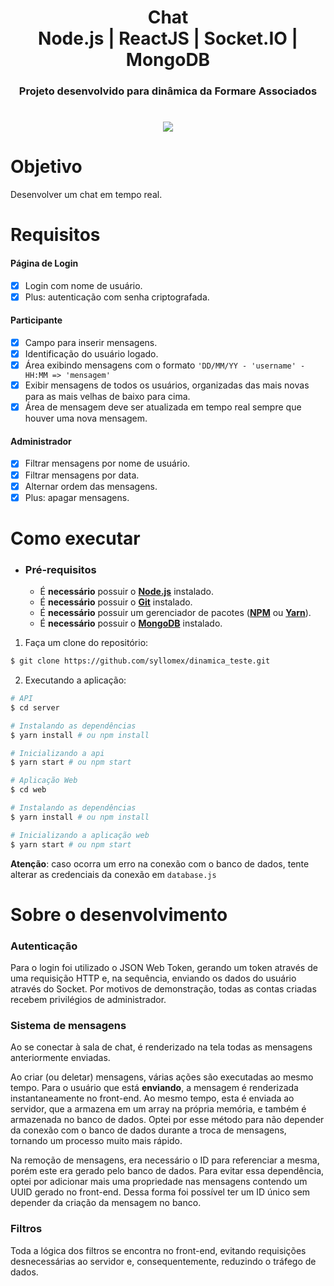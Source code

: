 <h1 align="center">Chat<br>
<span align="center">Node.js | ReactJS | Socket.IO | MongoDB</span>
</h1>
<h3 align="center">Projeto desenvolvido para dinâmica da Formare Associados</h3>
<h1 align="center"><img src="https://img.shields.io/github/languages/top/syllomex/dinamica_teste?style=flat-square"></h1>

# Objetivo

Desenvolver um chat em tempo real.

# Requisitos

#### Página de Login
- [x] Login com nome de usuário.
- [x] Plus: autenticação com senha criptografada.

#### Participante
- [x] Campo para inserir mensagens.
- [x] Identificação do usuário logado.
- [x] Área exibindo mensagens com o formato ```'DD/MM/YY - 'username' - HH:MM => 'mensagem'```
- [x] Exibir mensagens de todos os usuários, organizadas das mais novas para as mais velhas de baixo para cima.
- [x] Área de mensagem deve ser atualizada em tempo real sempre que houver uma nova mensagem.

#### Administrador
- [x] Filtrar mensagens por nome de usuário.
- [x] Filtrar mensagens por data.
- [x] Alternar ordem das mensagens.
- [x] Plus: apagar mensagens.

# Como executar

- ### Pré-requisitos
  - É **necessário** possuir o **[Node.js](https://nodejs.org/en/)** instalado.
  - É **necessário** possuir o **[Git](https://git-scm.com/)** instalado.
  - É **necessário** possuir um gerenciador de pacotes (**[NPM](https://www.npmjs.com/)** ou **[Yarn](https://yarnpkg.com/)**).
  - É **necessário** possuir o **[MongoDB](https://www.mongodb.com/try/download/community)** instalado.
 
1. Faça um clone do repositório:
```sh
$ git clone https://github.com/syllomex/dinamica_teste.git
```

2. Executando a aplicação:
```sh
# API
$ cd server

# Instalando as dependências
$ yarn install # ou npm install

# Inicializando a api
$ yarn start # ou npm start

# Aplicação Web
$ cd web

# Instalando as dependências
$ yarn install # ou npm install

# Inicializando a aplicação web
$ yarn start # ou npm start
```

**Atenção**: caso ocorra um erro na conexão com o banco de dados, tente alterar as credenciais da conexão em ```database.js```

# Sobre o desenvolvimento
### Autenticação
Para o login foi utilizado o JSON Web Token, gerando um token através de uma requisição HTTP e, na sequência, enviando os dados do usuário através do Socket.
Por motivos de demonstração, todas as contas criadas recebem privilégios de administrador.

### Sistema de mensagens
Ao se conectar à sala de chat, é renderizado na tela todas as mensagens anteriormente enviadas.

Ao criar (ou deletar) mensagens, várias ações são executadas ao mesmo tempo.
Para o usuário que está **enviando**, a mensagem é renderizada instantaneamente no front-end. Ao mesmo tempo, esta é enviada ao servidor, que a armazena em um array na própria memória, e também é armazenada no banco de dados.
Optei por esse método para não depender da conexão com o banco de dados durante a troca de mensagens, tornando um processo muito mais rápido.

Na remoção de mensagens, era necessário o ID para referenciar a mesma, porém este era gerado pelo banco de dados. Para evitar essa dependência, optei por adicionar mais uma propriedade nas mensagens contendo um UUID gerado no front-end. Dessa forma foi possível ter um ID único sem depender da criação da mensagem no banco.

### Filtros
Toda a lógica dos filtros se encontra no front-end, evitando requisições desnecessárias ao servidor e, consequentemente, reduzindo o tráfego de dados.
